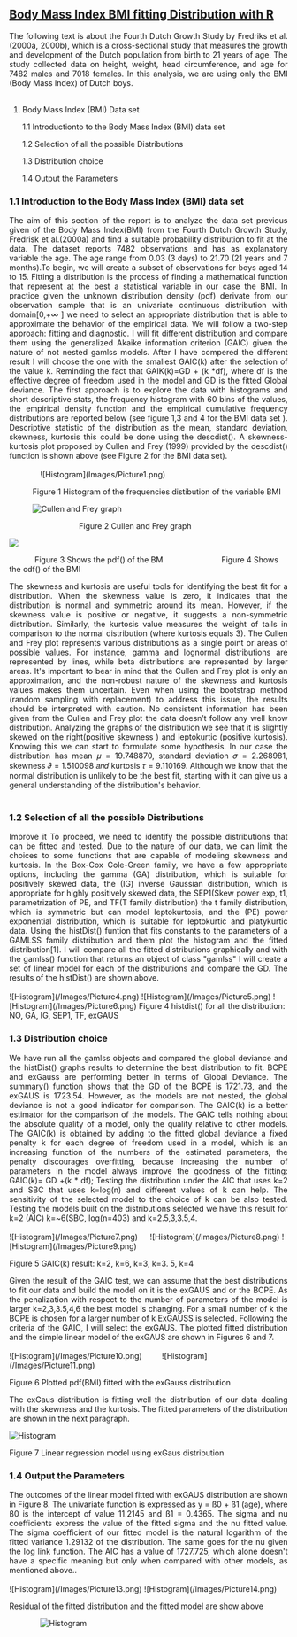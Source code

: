 ## [Body Mass Index BMI fitting Distribution with R](https://github.com/MauriLoi/Body-Mass-Index-BMI-fitting-Distribution-with-R)

<div align="justify"> The following text is about the Fourth Dutch Growth Study by Fredriks et al. (2000a, 2000b), which is a cross-sectional study that measures the growth and development of the Dutch population from birth to 21 years of age. The study collected data on height, weight, head circumference, and age for 7482 males and 7018 females. In this analysis, we are using only the BMI (Body Mass Index) of Dutch boys.  </div>   <br/>

1. Body Mass Index (BMI) Data set

   1.1  Introductionto to the Body Mass Index (BMI) data set 
    
   1.2  Selection of all the possible Distributions

   1.3  Distribution choice
    
   1.4  Output the Parameters
   
### 1.1 Introduction to the Body Mass Index (BMI) data set  

<div align="justify"> The aim of this section of the report is to analyze the data set previous given of the Body Mass Index(BMI) from the Fourth Dutch Growth Study, Fredrisk et al.(2000a) and find a suitable probability distribution to fit at the data. The dataset reports 7482 observations and has as explanatory variable the age. The age range from 0.03 (3 days) to 21.70 (21 years and 7 months).To begin, we will create a subset of observations for boys aged 14 to 15. 
Fitting a distribution is the process of finding a mathematical function that represent at the best a statistical variable in our case the BMI. In practice given the unknown distribution density (pdf) derivate from our observation sample that is an univariate continuous distribution with domain[0,+∞ ] we need to select an appropriate distribution that is able to approximate the behavior of the empirical data. We will follow a two-step approach: fitting and diagnostic. I will fit different distribution and compare them using the generalized Akaike information criterion (GAIC) given the nature of not nested gamlss models. After I have compered the different result I will choose the one with the smallest GAIC(k) after the selection of the value k. Reminding the fact that GAIK(k)=GD + (k *df), where df is the effective degree of freedom used in the model and GD is the fitted Global deviance. The first approach is to explore the data with histograms and short descriptive stats, the frequency histogram with 60 bins of the values, the empirical density function and the empirical cumulative frequency distributions are reported below (see figure 1,3 and 4 for the BMI data set ). Descriptive statistic of the distribution as the mean, standard deviation, skewness, kurtosis this could be done using the descdist(). A skewness-kurtosis plot proposed by Cullen and Frey (1999) provided by the descdist() function is shown above (see Figure 2 for the BMI data set).  </div>  <br/>
&emsp;&emsp;&emsp;&emsp;![Histogram](Images/Picture1.png)   

&emsp;&emsp;&emsp;Figure 1 Histogram of the frequencies distibution of the variable BMI

&emsp;&emsp;&emsp;![Cullen and Frey graph](/Images/Picture2.png)  

&emsp;&emsp;&emsp;&emsp;&emsp;&emsp;&emsp;&emsp;&emsp;Figure 2 Cullen and Frey graph  

![](/Images/Picture3.png)  

&emsp;&emsp;&emsp; Figure 3 Shows the pdf() of the BM    &emsp;&emsp;&emsp;&emsp;&emsp;&emsp;&emsp; Figure 4 Shows the cdf() of the BMI  

<div align="justify"> The skewness and kurtosis are useful tools for identifying the best fit for a distribution. When the skewness value is zero, it indicates that the distribution is normal and symmetric around its mean. However, if the skewness value is positive or negative, it suggests a non-symmetric distribution.
Similarly, the kurtosis value measures the weight of tails in comparison to the normal distribution (where kurtosis equals 3). The Cullen and Frey plot represents various distributions as a single point or areas of possible values. For instance, gamma and lognormal distributions are represented by lines, while beta distributions are represented by larger areas. It's important to bear in mind that the Cullen and Frey plot is only an approximation, and the non-robust nature of the skewness and kurtosis values makes them uncertain. Even when using the bootstrap method (random sampling with replacement) to address this issue, the results should be interpreted with caution. No consistent information has been given from the Cullen and Frey plot the data doesn’t follow any well know distribution. Analyzing the graphs of the distribution we see that it is slightly skewed on the right(positive skewness ) and leptokurtic (positive kurtosis). Knowing this we can start to formulate some hypothesis. In our case the distribution has mean 𝜇 = 19.748870, standard deviation 𝜎 = 2.268981, skewness 𝜗 = 1.510098 𝑎𝑛𝑑 kurtosis 𝜏 = 9.110169. Although we know that the normal distribution is unlikely to be the best fit, starting with it can give us a general understanding of the distribution's behavior.  </div> <br/>

### 1.2 Selection of all the possible Distributions  

<div align="justify"> Improve it
To proceed, we need to identify the possible distributions that can be fitted and tested. Due to the nature of our data, we can limit the choices to some functions that are capable of modeling skewness and kurtosis. In the Box-Cox Cole-Green family, we have a few appropriate options, including the gamma (GA) distribution, which is suitable for positively skewed data, the (IG) inverse Gaussian distribution, which is appropriate for highly positively skewed data, the SEP1(Skew power exp, t1, parametrization of PE, and TF(T family distribution) the t family distribution, which is symmetric but can model leptokurtosis, and the (PE) power exponential distribution, which is suitable for leptokurtic and platykurtic data.
Using the histDist() funtion that fits constants to the parameters of a GAMLSS family distribution and them plot the histogram and the fitted distribution[1]. I will compare all the fitted distributions graphically and with the gamlss() function that returns an object of class "gamlss" I will create a set of linear model for each of the distributions and compare the GD. The results of the histDist() are shown above.  </div>  <br/>
![Histogram](/Images/Picture4.png) 
![Histogram](/Images/Picture5.png)  
![Histogram](/Images/Picture6.png) 
Figure 4  histdist() for all the distribution: NO, GA, IG, SEP1, TF, exGAUS  

###  1.3 Distribution choice  

<div align="justify"> We have run all the gamlss objects and compared the global deviance and the histDist() graphs results to determine the best distribution to fit. BCPE and exGauss are performing better in terms of Global Deviance. The summary() function shows that the GD of the BCPE is 1721.73, and the exGAUS is 1723.54. However, as the models are not nested, the global deviance is not a good indicator for comparison. 
The GAIC(k) is a better estimator for the comparison of the models. The GAIC tells nothing about the absolute quality of a model, only the quality relative to other models. The GAIC(k) is obtained by adding to the fitted global deviance a fixed penalty k for each degree of freedom used in a model, which is an increasing function of the numbers of the estimated parameters, the penalty discourages overfitting, because increasing the number of parameters in the model always improve the goodness of the fitting:
GAIC(k)= GD +(k * df);
Testing the distribution under the AIC that uses k=2 and SBC that uses k=log(n) and different values of k can help. The sensitivity of the selected model to the choice of k can be also tested. Testing the models built on the distributions selected we have this result for k=2 (AIC) k=~6(SBC, log(n=403) and k=2.5,3,3.5,4.  </div>  <br/>
![Histogram](/Images/Picture7.png) &emsp; ![Histogram](/Images/Picture8.png)  
![Histogram](/Images/Picture9.png)

Figure 5 GAIC(k) result: k=2, k=6, k=3, k=3. 5, k=4  

<div align="justify"> Given the result of the GAIC test, we can assume that the best distributions to fit our data and build the model on it is the exGAUS and or the BCPE. As the penalization with respect to the number of parameters of the model is larger k=2,3,3.5,4,6 the best model is changing. For a small number of k the BCPE is chosen for a larger number of k ExGAUSS is selected. Following the criteria of the GAIC, I will select the exGAUS. The plotted fitted distribution and the simple linear model of the exGAUS are shown in Figures 6 and 7.   </div>  <br/>
![Histogram](/Images/Picture10.png) &emsp;&emsp; ![Histogram](/Images/Picture11.png)  

Figure 6 Plotted pdf(BMI) fitted with the exGauss distribution  

<div align="justify"> The exGaus distribution is fitting well the distribution of our data dealing with the skewness and the kurtosis. The fitted parameters of the distribution are shown in the next paragraph.  </div>  

![Histogram](/Images/Picture12.png)  

Figure 7 Linear regression model using exGaus distribution  

###  1.4 Output the Parameters  

<div align="justify"> The outcomes of the linear model fitted with exGAUS distribution are shown in Figure 8. The univariate function is expressed as y = ß0 + ß1 (age), where ß0 is the intercept of value 11.2145 and ß1 = 0.4365. The sigma and nu coefficients express the value of the fitted sigma and the nu fitted value. The sigma coefficient of our fitted model is the natural logarithm of the fitted variance 1.29132 of the distribution. The same goes for the nu given the log link function. The AIC has a value of 1727.725, which alone doesn't have a specific meaning but only when compared with other models, as mentioned above..  </div>  <br>
![Histogram](/Images/Picture13.png)
![Histogram](/Images/Picture14.png)  

Residual of the fitted distribution and the fitted model are show above  

&emsp;&emsp;&emsp;&emsp;![Histogram](/Images/Picture15.png)  



